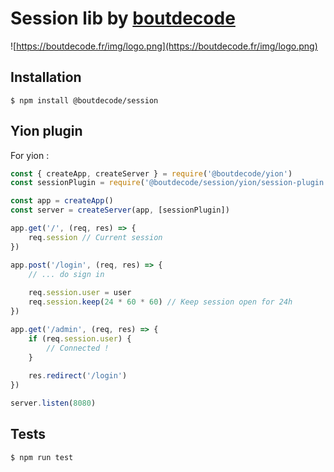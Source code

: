 # Session lib by [boutdecode](https://boutdecode.fr)

![https://boutdecode.fr/img/logo.png](https://boutdecode.fr/img/logo.png)

## Installation

```shell
$ npm install @boutdecode/session
```

## Yion plugin

For yion : 

```javascript
const { createApp, createServer } = require('@boutdecode/yion')
const sessionPlugin = require('@boutdecode/session/yion/session-plugin')

const app = createApp()
const server = createServer(app, [sessionPlugin])

app.get('/', (req, res) => {
    req.session // Current session
})

app.post('/login', (req, res) => {
    // ... do sign in
    
    req.session.user = user
    req.session.keep(24 * 60 * 60) // Keep session open for 24h
})

app.get('/admin', (req, res) => {
    if (req.session.user) {
        // Connected !
    }
    
    res.redirect('/login')
})

server.listen(8080)
```

## Tests

```shell
$ npm run test
```
